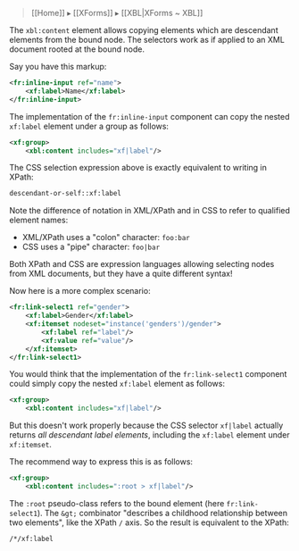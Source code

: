 > [[Home]] ▸ [[XForms]] ▸ [[XBL|XForms ~ XBL]]

The `xbl:content` element allows copying elements which are descendant elements from the bound node. The selectors work as if applied to an XML document rooted at the bound node.

Say you have this markup:

```xml
<fr:inline-input ref="name">
    <xf:label>Name</xf:label>
</fr:inline-input>
```

The implementation of the `fr:inline-input` component can copy the nested `xf:label` element under a group as follows:

```xml
<xf:group>
    <xbl:content includes="xf|label"/>
```

The CSS selection expression above is exactly equivalent to writing in XPath:

```xml
descendant-or-self::xf:label
```

Note the difference of notation in XML/XPath and in CSS to refer to qualified element names:

* XML/XPath uses a "colon" character: `foo:bar`
* CSS uses a "pipe" character: `foo|bar`

Both XPath and CSS are expression languages allowing selecting nodes from XML documents, but they have a quite different syntax!

Now here is a more complex scenario:

```xml
<fr:link-select1 ref="gender">
    <xf:label>Gender</xf:label>
    <xf:itemset nodeset="instance('genders')/gender">
        <xf:label ref="label"/>
        <xf:value ref="value"/>
    </xf:itemset>
</fr:link-select1>
```

You would think that the implementation of the `fr:link-select1` component could simply copy the nested `xf:label` element as follows:

```xml
<xf:group>
    <xbl:content includes="xf|label"/>
```

But this doesn't work properly because the CSS selector `xf|label` actually returns _all descendant label elements_, including the `xf:label` element under `xf:itemset`.

The recommend way to express this is as follows:

```xml
<xf:group>
    <xbl:content includes=":root > xf|label"/>
```

The `:root` pseudo-class refers to the bound element (here `fr:link-select1`). The `&gt;` combinator "describes a childhood relationship between two elements", like the XPath `/` axis. So the result is equivalent to the XPath:

```xml
/*/xf:label
```
